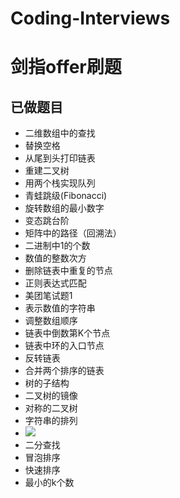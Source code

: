 # Coding-Interviews
# 剑指offer刷题 #

##  已做题目  ##
- 二维数组中的查找
- 替换空格
- 从尾到头打印链表
- 重建二叉树
- 用两个栈实现队列
- 青蛙跳级(Fibonacci)
- 旋转数组的最小数字
- 变态跳台阶
- 矩阵中的路径（回溯法）
- 二进制中1的个数
- 数值的整数次方
- 删除链表中重复的节点
- 正则表达式匹配
- 美团笔试题1
- 表示数值的字符串
- 调整数组顺序
- 链表中倒数第K个节点
- 链表中环的入口节点
- 反转链表
- 合并两个排序的链表
- 树的子结构
- 二叉树的镜像
- 对称的二叉树
- 字符串的排列
- ![](https://uploadfiles.nowcoder.net/images/20170705/7578108_1499250116235_8F032F665EBB2978C26C4051D5B89E90)
- 二分查找
- 冒泡排序
- 快速排序
- 最小的k个数
